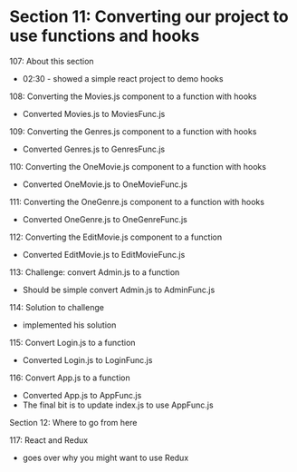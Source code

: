 # Section 11: Converting our project to use functions and hooks

107: About this section
- 02:30 - showed a simple react project to demo hooks

108: Converting the Movies.js component to a function with hooks
- Converted Movies.js to MoviesFunc.js 
  
109: Converting the Genres.js component to a function with hooks
- Converted Genres.js to GenresFunc.js 

110: Converting the OneMovie.js component to a function with hooks
- Converted OneMovie.js to OneMovieFunc.js 
  
111: Converting the OneGenre.js component to a function with hooks
- Converted OneGenre.js to OneGenreFunc.js 

112: Converting the EditMovie.js component to a function
- Converted EditMovie.js to EditMovieFunc.js

113: Challenge: convert Admin.js to a function
- Should be simple convert Admin.js to AdminFunc.js

114: Solution to challenge
- implemented his solution
  
115: Convert Login.js to a function
- Converted Login.js to LoginFunc.js
  
116: Convert App.js to a function
- Converted App.js to AppFunc.js
- The final bit is to update index.js to use AppFunc.js

Section 12: Where to go from here

117: React and Redux
- goes over why you might want to use Redux